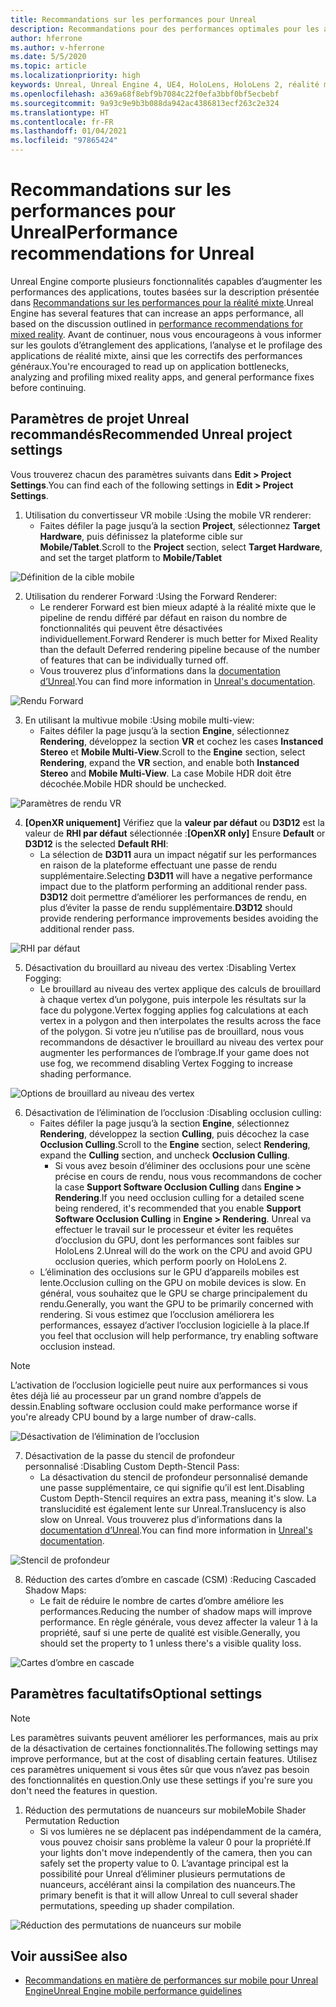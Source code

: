 ```yaml
---
title: Recommandations sur les performances pour Unreal
description: Recommandations pour des performances optimales pour les applications de réalité mixte dans Unreal
author: hferrone
ms.author: v-hferrone
ms.date: 5/5/2020
ms.topic: article
ms.localizationpriority: high
keywords: Unreal, Unreal Engine 4, UE4, HoloLens, HoloLens 2, réalité mixte, performances, optimisation, paramètres, documentation
ms.openlocfilehash: a369a68f8ebf9b7084c22f0efa3bbf0bf5ecbebf
ms.sourcegitcommit: 9a93c9e9b3b088da942ac4386813ecf263c2e324
ms.translationtype: HT
ms.contentlocale: fr-FR
ms.lasthandoff: 01/04/2021
ms.locfileid: "97865424"
---
```

# <a name="performance-recommendations-for-unreal"></a><span data-ttu-id="daa20-104">Recommandations sur les performances pour Unreal</span><span class="sxs-lookup"><span data-stu-id="daa20-104">Performance recommendations for Unreal</span></span>

<span data-ttu-id="daa20-105">Unreal Engine comporte plusieurs fonctionnalités capables d’augmenter les performances des applications, toutes basées sur la description présentée dans [Recommandations sur les performances pour la réalité mixte](../platform-capabilities-and-apis/understanding-performance-for-mixed-reality.md).</span><span class="sxs-lookup"><span data-stu-id="daa20-105">Unreal Engine has several features that can increase an apps performance, all based on the discussion outlined in [performance recommendations for mixed reality](../platform-capabilities-and-apis/understanding-performance-for-mixed-reality.md).</span></span> <span data-ttu-id="daa20-106">Avant de continuer, nous vous encourageons à vous informer sur les goulots d’étranglement des applications, l’analyse et le profilage des applications de réalité mixte, ainsi que les correctifs des performances généraux.</span><span class="sxs-lookup"><span data-stu-id="daa20-106">You're encouraged to read up on application bottlenecks, analyzing and profiling mixed reality apps, and general performance fixes before continuing.</span></span>

## <a name="recommended-unreal-project-settings"></a><span data-ttu-id="daa20-107">Paramètres de projet Unreal recommandés</span><span class="sxs-lookup"><span data-stu-id="daa20-107">Recommended Unreal project settings</span></span>
<span data-ttu-id="daa20-108">Vous trouverez chacun des paramètres suivants dans **Edit > Project Settings**.</span><span class="sxs-lookup"><span data-stu-id="daa20-108">You can find each of the following settings in **Edit > Project Settings**.</span></span>

1. <span data-ttu-id="daa20-109">Utilisation du convertisseur VR mobile :</span><span class="sxs-lookup"><span data-stu-id="daa20-109">Using the mobile VR renderer:</span></span>
    * <span data-ttu-id="daa20-110">Faites défiler la page jusqu’à la section **Project**, sélectionnez **Target Hardware**, puis définissez la plateforme cible sur **Mobile/Tablet**.</span><span class="sxs-lookup"><span data-stu-id="daa20-110">Scroll to the **Project** section, select **Target Hardware**, and set the target platform to **Mobile/Tablet**</span></span>

![Définition de la cible mobile](images/unreal/performance-recommendations-img-01.png)

2. <span data-ttu-id="daa20-112">Utilisation du renderer Forward :</span><span class="sxs-lookup"><span data-stu-id="daa20-112">Using the Forward Renderer:</span></span> 
    * <span data-ttu-id="daa20-113">Le renderer Forward est bien mieux adapté à la réalité mixte que le pipeline de rendu différé par défaut en raison du nombre de fonctionnalités qui peuvent être désactivées individuellement.</span><span class="sxs-lookup"><span data-stu-id="daa20-113">Forward Renderer is much better for Mixed Reality than the default Deferred rendering pipeline because of the number of features that can be individually turned off.</span></span> 
    * <span data-ttu-id="daa20-114">Vous trouverez plus d’informations dans la [documentation d’Unreal](https://docs.unrealengine.com/Platforms/VR/DevelopVR/VRPerformance/index.html).</span><span class="sxs-lookup"><span data-stu-id="daa20-114">You can find more information in [Unreal's documentation](https://docs.unrealengine.com/Platforms/VR/DevelopVR/VRPerformance/index.html).</span></span>

![Rendu Forward](images/unreal/performance-recommendations-img-04.png)

3. <span data-ttu-id="daa20-116">En utilisant la multivue mobile :</span><span class="sxs-lookup"><span data-stu-id="daa20-116">Using mobile multi-view:</span></span>
    * <span data-ttu-id="daa20-117">Faites défiler la page jusqu’à la section **Engine**, sélectionnez **Rendering**, développez la section **VR** et cochez les cases **Instanced Stereo** et **Mobile Multi-View**.</span><span class="sxs-lookup"><span data-stu-id="daa20-117">Scroll to the **Engine** section, select **Rendering**, expand the **VR** section, and enable both **Instanced Stereo** and **Mobile Multi-View**.</span></span> <span data-ttu-id="daa20-118">La case Mobile HDR doit être décochée.</span><span class="sxs-lookup"><span data-stu-id="daa20-118">Mobile HDR should be unchecked.</span></span>

![Paramètres de rendu VR](images/unreal/performance-recommendations-img-03.png)

4. <span data-ttu-id="daa20-120">**[OpenXR uniquement]** Vérifiez que la **valeur par défaut** ou **D3D12** est la valeur de **RHI par défaut** sélectionnée :</span><span class="sxs-lookup"><span data-stu-id="daa20-120">**[OpenXR only]** Ensure **Default** or **D3D12** is the selected **Default RHI**:</span></span>
    * <span data-ttu-id="daa20-121">La sélection de **D3D11** aura un impact négatif sur les performances en raison de la plateforme effectuant une passe de rendu supplémentaire.</span><span class="sxs-lookup"><span data-stu-id="daa20-121">Selecting **D3D11** will have a negative performance impact due to the platform performing an additional render pass.</span></span> <span data-ttu-id="daa20-122">**D3D12** doit permettre d’améliorer les performances de rendu, en plus d’éviter la passe de rendu supplémentaire.</span><span class="sxs-lookup"><span data-stu-id="daa20-122">**D3D12** should provide rendering performance improvements besides avoiding the additional render pass.</span></span>

![RHI par défaut](images/unreal/performance-recommendations-img-09.png)

5. <span data-ttu-id="daa20-124">Désactivation du brouillard au niveau des vertex :</span><span class="sxs-lookup"><span data-stu-id="daa20-124">Disabling Vertex Fogging:</span></span> 
    * <span data-ttu-id="daa20-125">Le brouillard au niveau des vertex applique des calculs de brouillard à chaque vertex d’un polygone, puis interpole les résultats sur la face du polygone.</span><span class="sxs-lookup"><span data-stu-id="daa20-125">Vertex fogging applies fog calculations at each vertex in a polygon and then interpolates the results across the face of the polygon.</span></span> <span data-ttu-id="daa20-126">Si votre jeu n’utilise pas de brouillard, nous vous recommandons de désactiver le brouillard au niveau des vertex pour augmenter les performances de l’ombrage.</span><span class="sxs-lookup"><span data-stu-id="daa20-126">If your game does not use fog, we recommend disabling Vertex Fogging to increase shading performance.</span></span>

![Options de brouillard au niveau des vertex](images/unreal/performance-recommendations-img-05.png)

6. <span data-ttu-id="daa20-128">Désactivation de l’élimination de l’occlusion :</span><span class="sxs-lookup"><span data-stu-id="daa20-128">Disabling occlusion culling:</span></span>
    * <span data-ttu-id="daa20-129">Faites défiler la page jusqu’à la section **Engine**, sélectionnez **Rendering**, développez la section **Culling**, puis décochez la case **Occlusion Culling**.</span><span class="sxs-lookup"><span data-stu-id="daa20-129">Scroll to the **Engine** section, select **Rendering**, expand the **Culling** section, and uncheck **Occlusion Culling**.</span></span>
        + <span data-ttu-id="daa20-130">Si vous avez besoin d’éliminer des occlusions pour une scène précise en cours de rendu, nous vous recommandons de cocher la case **Support Software Occlusion Culling** dans **Engine > Rendering**.</span><span class="sxs-lookup"><span data-stu-id="daa20-130">If you need occlusion culling for a detailed scene being rendered, it's recommended that you enable **Support Software Occlusion Culling** in **Engine > Rendering**.</span></span> <span data-ttu-id="daa20-131">Unreal va effectuer le travail sur le processeur et éviter les requêtes d’occlusion du GPU, dont les performances sont faibles sur HoloLens 2.</span><span class="sxs-lookup"><span data-stu-id="daa20-131">Unreal will do the work on the CPU and avoid GPU occlusion queries, which perform poorly on HoloLens 2.</span></span>
    * <span data-ttu-id="daa20-132">L’élimination des occlusions sur le GPU d’appareils mobiles est lente.</span><span class="sxs-lookup"><span data-stu-id="daa20-132">Occlusion culling on the GPU on mobile devices is slow.</span></span> <span data-ttu-id="daa20-133">En général, vous souhaitez que le GPU se charge principalement du rendu.</span><span class="sxs-lookup"><span data-stu-id="daa20-133">Generally, you want the GPU to be primarily concerned with rendering.</span></span> <span data-ttu-id="daa20-134">Si vous estimez que l’occlusion améliorera les performances, essayez d’activer l’occlusion logicielle à la place.</span><span class="sxs-lookup"><span data-stu-id="daa20-134">If you feel that occlusion will help performance, try enabling software occlusion instead.</span></span> 

> [!NOTE]
> <span data-ttu-id="daa20-135">L’activation de l’occlusion logicielle peut nuire aux performances si vous êtes déjà lié au processeur par un grand nombre d’appels de dessin.</span><span class="sxs-lookup"><span data-stu-id="daa20-135">Enabling software occlusion could make performance worse if you're already CPU bound by a large number of draw-calls.</span></span>

![Désactivation de l’élimination de l’occlusion](images/unreal/performance-recommendations-img-02.png)

7. <span data-ttu-id="daa20-137">Désactivation de la passe du stencil de profondeur personnalisé :</span><span class="sxs-lookup"><span data-stu-id="daa20-137">Disabling Custom Depth-Stencil Pass:</span></span>
    * <span data-ttu-id="daa20-138">La désactivation du stencil de profondeur personnalisé demande une passe supplémentaire, ce qui signifie qu’il est lent.</span><span class="sxs-lookup"><span data-stu-id="daa20-138">Disabling Custom Depth-Stencil requires an extra pass, meaning it's slow.</span></span> <span data-ttu-id="daa20-139">La translucidité est également lente sur Unreal.</span><span class="sxs-lookup"><span data-stu-id="daa20-139">Translucency is also slow on Unreal.</span></span> <span data-ttu-id="daa20-140">Vous trouverez plus d’informations dans la [documentation d’Unreal](https://docs.unrealengine.com/Engine/Performance/Guidelines/index.html).</span><span class="sxs-lookup"><span data-stu-id="daa20-140">You can find more information in [Unreal's documentation](https://docs.unrealengine.com/Engine/Performance/Guidelines/index.html).</span></span>

![Stencil de profondeur](images/unreal/performance-recommendations-img-06.png)

8. <span data-ttu-id="daa20-142">Réduction des cartes d’ombre en cascade (CSM) :</span><span class="sxs-lookup"><span data-stu-id="daa20-142">Reducing Cascaded Shadow Maps:</span></span> 
    * <span data-ttu-id="daa20-143">Le fait de réduire le nombre de cartes d’ombre améliore les performances.</span><span class="sxs-lookup"><span data-stu-id="daa20-143">Reducing the number of shadow maps will improve performance.</span></span> <span data-ttu-id="daa20-144">En règle générale, vous devez affecter la valeur 1 à la propriété, sauf si une perte de qualité est visible.</span><span class="sxs-lookup"><span data-stu-id="daa20-144">Generally, you should set the property to 1 unless there's a visible quality loss.</span></span> 

![Cartes d’ombre en cascade](images/unreal/performance-recommendations-img-07.png)

## <a name="optional-settings"></a><span data-ttu-id="daa20-146">Paramètres facultatifs</span><span class="sxs-lookup"><span data-stu-id="daa20-146">Optional settings</span></span>

> [!NOTE]
> <span data-ttu-id="daa20-147">Les paramètres suivants peuvent améliorer les performances, mais au prix de la désactivation de certaines fonctionnalités.</span><span class="sxs-lookup"><span data-stu-id="daa20-147">The following settings may improve performance, but at the cost of disabling certain features.</span></span> <span data-ttu-id="daa20-148">Utilisez ces paramètres uniquement si vous êtes sûr que vous n’avez pas besoin des fonctionnalités en question.</span><span class="sxs-lookup"><span data-stu-id="daa20-148">Only use these settings if you're sure you don't need the features in question.</span></span>

1. <span data-ttu-id="daa20-149">Réduction des permutations de nuanceurs sur mobile</span><span class="sxs-lookup"><span data-stu-id="daa20-149">Mobile Shader Permutation Reduction</span></span>
    * <span data-ttu-id="daa20-150">Si vos lumières ne se déplacent pas indépendamment de la caméra, vous pouvez choisir sans problème la valeur 0 pour la propriété.</span><span class="sxs-lookup"><span data-stu-id="daa20-150">If your lights don't move independently of the camera, then you can safely set the property value to 0.</span></span> <span data-ttu-id="daa20-151">L’avantage principal est la possibilité pour Unreal d’éliminer plusieurs permutations de nuanceurs, accélérant ainsi la compilation des nuanceurs.</span><span class="sxs-lookup"><span data-stu-id="daa20-151">The primary benefit is that it will allow Unreal to cull several shader permutations, speeding up shader compilation.</span></span>

![Réduction des permutations de nuanceurs sur mobile](images/unreal/performance-recommendations-img-08.png)

## <a name="see-also"></a><span data-ttu-id="daa20-153">Voir aussi</span><span class="sxs-lookup"><span data-stu-id="daa20-153">See also</span></span>
* [<span data-ttu-id="daa20-154">Recommandations en matière de performances sur mobile pour Unreal Engine</span><span class="sxs-lookup"><span data-stu-id="daa20-154">Unreal Engine mobile performance guidelines</span></span>]( https://docs.unrealengine.com/Platforms/Mobile/Performance/index.html)